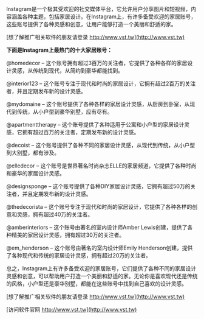 Instagram是一个极其受欢迎的社交媒体平台，它允许用户分享图片和短视频，内容涵盖各种主题，包括家居设计。在Instagram上，有许多备受欢迎的家居账号，这些账号提供了各种灵感和创意，让用户能够打造一个美丽和舒适的家。

[想了解推广相关软件的朋友请登录 http://www.vst.tw](http://www.vst.tw)

**下面是Instagram上最热门的十大家居账号：**

@homedecor – 这个账号拥有超过3百万的关注者，它提供了各种各样的家居设计灵感，从传统到现代，从简约到豪华都能找到。

@interior123 – 这个账号专注于现代和时尚的家居设计，它拥有超过2百万的关注者，并且定期发布新的设计灵感。

@mydomaine – 这个账号提供了各种各样的家居设计灵感，从厨房到卧室，从现代到传统，从小户型到豪华别墅，应有尽有。

@apartmenttherapy – 这个账号提供了各种适用于公寓和小户型的家居设计灵感，它拥有超过百万的关注者，定期发布新的设计灵感。

@decoist – 这个账号提供了各种不同的家居设计灵感，从现代到传统，从小户型到大别墅，都有涉及。

@elledecor – 这个账号是世界著名时尚杂志ELLE的家居频道，它提供了各种时尚和豪华的家居设计灵感。

@designsponge – 这个账号提供了各种DIY家居设计灵感，它拥有超过50万的关注者，并且定期发布新的设计灵感。

@thedecorista – 这个账号专注于现代和时尚的家居设计，它提供了各种各样的创意和灵感，拥有超过40万的关注者。

@amberinteriors – 这个账号由著名的室内设计师Amber Lewis创建，提供了各种精美的家居设计灵感，拥有超过30万的关注者。

@em_henderson – 这个账号由著名的室内设计师Emily Henderson创建，提供了各种现代和传统的家居设计灵感，拥有超过20万的关注者。

总之，Instagram上有许多备受欢迎的家居账号，它们提供了各种不同的家居设计灵感和创意，可以帮助用户打造一个美丽和舒适的家。无论你是喜欢现代还是传统的风格，小户型还是豪华别墅，都能在这些账号中找到自己喜欢的设计灵感。

[想了解推广相关软件的朋友请登录 http://www.vst.tw](http://www.vst.tw)


[访问软件官网 http://www.vst.tw](http://www.vst.tw)
